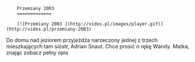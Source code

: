 
        Przemiany 2003 
        =============
        
        [![Przemiany 2003 ](http://vidos.pl/images/player.gif)](http://vidos.pl/przemiany-2003)
        
        
 Do domu nad jeziorem przyjeżdża narzeczony jednej z trzech mieszkających tam sióstr, Adrian Snaut. Chce prosić o rękę Wandy. Matka, znając zobacz pełny opis
    